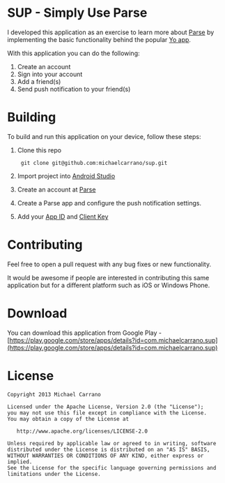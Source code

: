 SUP - Simply Use Parse
===
I developed this application as an exercise to learn more about [Parse](http://parse.com) by implementing the basic functionality behind the popular [Yo app](https://play.google.com/store/apps/details?id=com.justyo).

With this application you can do the following:

1. Create an account
2. Sign into your account
3. Add a friend(s)
4. Send push notification to your friend(s)

Building
===
To build and run this application on your device, follow these steps:

1. Clone this repo

        git clone git@github.com:michaelcarrano/sup.git

2. Import project into [Android Studio](https://developer.android.com/sdk/installing/studio.html)
3. Create an account at [Parse](http://parse.com)
4. Create a Parse app and configure the push notification settings.
5. Add your [App ID](https://github.com/michaelcarrano/sup/blob/master/android/app/src/main/java/com/michaelcarrano/sup/App.java#L13) and [Client Key](https://github.com/michaelcarrano/sup/blob/master/android/app/src/main/java/com/michaelcarrano/sup/App.java#L15)

Contributing
===
Feel free to open a pull request with any bug fixes or new functionality.

It would be awesome if people are interested in contributing this same application but for a different platform such as iOS or Windows Phone.

Download
===
You can download this application from Google Play - [https://play.google.com/store/apps/details?id=com.michaelcarrano.sup](https://play.google.com/store/apps/details?id=com.michaelcarrano.sup)

License
===

    Copyright 2013 Michael Carrano

    Licensed under the Apache License, Version 2.0 (the "License");
    you may not use this file except in compliance with the License.
    You may obtain a copy of the License at

       http://www.apache.org/licenses/LICENSE-2.0

    Unless required by applicable law or agreed to in writing, software
    distributed under the License is distributed on an "AS IS" BASIS,
    WITHOUT WARRANTIES OR CONDITIONS OF ANY KIND, either express or implied.
    See the License for the specific language governing permissions and
    limitations under the License.